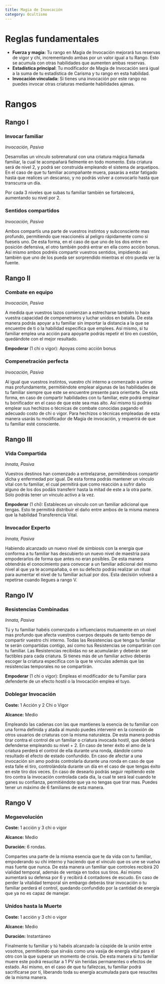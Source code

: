 ```yaml
---
title: Magia de Invocación
category: Ocultismo
---
```


# Reglas fundamentales

- **Fuerza y magia:** Tu rango en Magia de Invocación mejorará tus reservas de vigor y chi, incrementando ambas por un valor igual a tu Rango. Esto se acumula con otras habilidades que aumenten ambas reservas.
- **Estadística principal**: Tu modificador de Magia de Invocación será igual a la suma de tu estadística de Carisma y tu rango en esta habilidad.
- **Invocación vinculada:** Si tienes una invocación por este rango no puedes invocar otras criaturas mediante habilidades ajenas.

# Rangos

## Rango I

### Invocar familiar

*Invocación, Pasiva*

Desarrollas un vínculo sobrenatural con una criatura mágica llamada familiar, la cual te acompañará fielmente en todo momento. Esta criatura será de nivel 2, y podrá ser construida empleando el sistema de arquetipos. En el caso de que tu familiar acompañante muera, pasarás a estar fatigado hasta que realices un descanso, y no podrás volver a convocarlo hasta que transcurra un día. 

Por cada 3 niveles que subas tu familiar también se fortalecerá, aumentando su nivel por 2. 

### Sentidos compartidos

*Invocación, Pasiva*

Ambos compartís una parte de vuestros instintos y subconsciente mas profundo, permitiendo que reaccionéis al peligro rápidamente como si fueseis uno. De esta forma, en el caso de que uno de los dos entre en posición defensiva, el otro también podrá entrar en ella como acción bonus. Así mismo ambos podréis compartir vuestros sentidos, impidiendo así también que uno de los pueda ser sorprendido mientras el otro pueda ver la fuente. 

## Rango II

### Combate en equipo

*Invocación, Pasiva*

A medida que vuestros lazos comienzan a estrecharse también lo hace vuestra capacidad de compenetraros y luchar unidos en batalla. De esta manera podrás apoyar a tu familiar sin importar la distancia a la que se encuentre de ti o la habilidad específica que emplees. Así mismo, si tu familiar emplea una acción para apoyarte podrás repetir el tiro en cuestión, quedándote con el mejor resultado. 

**Empoderar** (1 chi o vigor): Apoyas como acción bonus

### Compenetración perfecta

*Invocación, Pasiva*

Al igual que vuestros instintos, vuestro chi interno a comenzado a unirse mas profundamente, permitiéndote emplear algunas de las habilidades de tu familiar siempre que este se encuentre presente para orientarte. De esta forma, en caso de compartir habilidades con tu familiar, este podrá emplear tu bonificador en el caso de que este sea mas alto. Así mismo tú podrás emplear sus hechizos o técnicas de combate conocidas pagando el adecuado costo de chi o vigor. Para hechizos o técnicas empleadas de esta manera usarás tu modificador de Magia de invocación, y requerirá de que tu familiar esté consciente. 

## Rango III

### Vida Compartida

*Innata, Pasiva*

Vuestros destinos han comenzado a entrelazarse, permitiéndoos compartir dicha y enfermedad por igual. De esta forma podrás mantener un vínculo vital con tu familiar, el cual permitirá que como reacción a sufrir daño alguno de los dos podáis transferir hasta la mitad de este a la otra parte. Solo podrás tener un vínculo activo a la vez.

**Empoderar** (1 chi): Estableces un vínculo con un familiar adicional que tengas. Esto te permitirá distribuir el daño entre ambos de la misma manera que la habilidad Transferencia Vital.	

### Invocador Experto

*Innata, Pasiva*

Habiendo alcanzado un nuevo nivel de simbiosis con la energía que conforma a tu familiar has descubierto un nuevo nivel de maestría para empoderarlos de forma que antes no eran posibles. De esta manera obtendrás el conocimiento para convocar a un familiar adicional del mismo nivel al que ya te acompañaba, o en su defecto podrás realizar un ritual para aumentar el nivel de tu familiar actual por dos. Esta decisión volverá a repetirse cuando llegues a rango V.

## Rango IV

### Resistencias Combinadas

*Innata, Pasiva*

Tú y tu familiar habéis comenzado a influenciaros mutuamente en un nivel mas profundo que afecta vuestros cuerpos después de tanto tiempo de compartir vuestro chi interno. Todas las Resistencias que tenga tu familiar te serán compartidas contigo, así como tus Resistencias se compartirán con tu familiar. Las Resistencias recibidas no se acumularán y deberán ser factibles para cada criatura. Si tienes más de un familiar activo deberás escoger la criatura específica con la que te vinculas además que las resistencias temporales no se compartirán.

**Empoderar** (1 chi o vigor): Empleas el modificador de tu Familiar para defenderte de un efecto hostil o la Invocación emplea el tuyo.

### Doblegar Invocación

**Coste:** 1 Acción y 2 Chi o Vigor

**Alcance:** Medio

Empleando las cadenas con las que mantienes la esencia de tu familiar con una forma definida y atada al mundo puedes intervenir en la conexión de otros usuarios de criaturas con la misma naturaleza. De esta manera podrás tirar contra el control de un familiar o criatura invocada hostil, que deberá defenderse empleando su nivel + 2. En caso de tener éxito el amo de la criatura perderá el control de ella durante una ronda, dándole como resultado el efecto de estado confundido. En caso de afectar a una invocación sin amo podrás controlarla durante una ronda en caso de que esta falle el tiro, controlándola durante un día en el caso de que tengas éxito en este tiro dos veces. En caso de desearlo podrás seguir repitiendo este tiro contra la invocación controlada cada día, la cual te será leal cuando te ganes su confianza, permitiéndote que ya no tengas que tirar mas. Puedes tener un máximo de 6 familiares de esta manera. 

## Rango V

### Megaevolución

**Coste:** 1 acción y 3 chi o vigor

**Alcance:** Medio

**Duración:** 6 rondas.

Compartes una parte de la misma esencia que te da vida con tu familiar, empoderando su chi interno y haciendo que el vínculo que os une se vuelva mas fuerte que nunca. De esta manera un familiar que controles recibirá 20 vialidad temporal, además de ventaja en todos sus tiros. Así mismo aumentará su defensa por 6 y recibirá 4 contadores de escudo. En caso de perder la vitalidad temporal sin embargo deberás tirar invocación o tu familiar perderá el control, quedando confundido por la cantidad de energía que ya no es capaz de manejar. 

### Unidos hasta la Muerte

**Coste:** 1 acción y 3 chi o vigor

**Alcance:** Medio

**Duración:** Instantáneo

Finalmente tu familiar y tú habéis alcanzado la cúspide de la unión entre vosotros, permitiendo que sirváis como una vasija de energía vital para el otro con la que superar un momento de crisis. De esta manera si tu familiar muere este podrá resucitar a 1 PV sin heridas permanentes o efectos de estado. Así mismo, en el caso de que tu fallezcas, tu familiar podrá sacrificarse por tí, liberando toda su energía acumulada para que resucites de la misma manera. 

